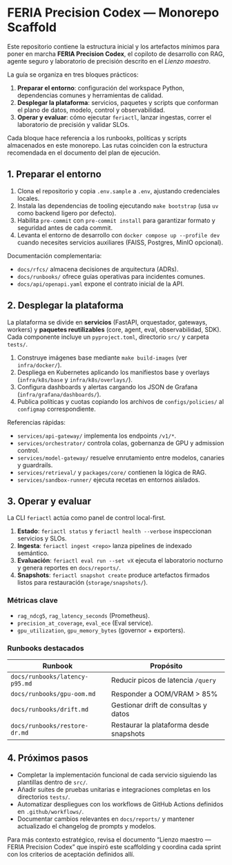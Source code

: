 # FERIA Precision Codex — Monorepo Scaffold

Este repositorio contiene la estructura inicial y los artefactos mínimos para poner en marcha **FERIA Precision Codex**, el copiloto de desarrollo con RAG, agente seguro y laboratorio de precisión descrito en el *Lienzo maestro*.

La guía se organiza en tres bloques prácticos:

1. **Preparar el entorno**: configuración del workspace Python, dependencias comunes y herramientas de calidad.
2. **Desplegar la plataforma**: servicios, paquetes y scripts que conforman el plano de datos, modelo, control y observabilidad.
3. **Operar y evaluar**: cómo ejecutar `feriactl`, lanzar ingestas, correr el laboratorio de precisión y validar SLOs.

Cada bloque hace referencia a los runbooks, políticas y scripts almacenados en este monorepo. Las rutas coinciden con la estructura recomendada en el documento del plan de ejecución.

## 1. Preparar el entorno

1. Clona el repositorio y copia `.env.sample` a `.env`, ajustando credenciales locales.
2. Instala las dependencias de tooling ejecutando `make bootstrap` (usa `uv` como backend ligero por defecto).
3. Habilita `pre-commit` con `pre-commit install` para garantizar formato y seguridad antes de cada commit.
4. Levanta el entorno de desarrollo con `docker compose up --profile dev` cuando necesites servicios auxiliares (FAISS, Postgres, MinIO opcional).

Documentación complementaria:

- `docs/rfcs/` almacena decisiones de arquitectura (ADRs).
- `docs/runbooks/` ofrece guías operativas para incidentes comunes.
- `docs/api/openapi.yaml` expone el contrato inicial de la API.

## 2. Desplegar la plataforma

La plataforma se divide en **servicios** (FastAPI, orquestador, gateways, workers) y **paquetes reutilizables** (core, agent, eval, observabilidad, SDK). Cada componente incluye un `pyproject.toml`, directorio `src/` y carpeta `tests/`.

1. Construye imágenes base mediante `make build-images` (ver `infra/docker/`).
2. Despliega en Kubernetes aplicando los manifiestos base y overlays (`infra/k8s/base` y `infra/k8s/overlays/`).
3. Configura dashboards y alertas cargando los JSON de Grafana (`infra/grafana/dashboards/`).
4. Publica políticas y cuotas copiando los archivos de `configs/policies/` al `configmap` correspondiente.

Referencias rápidas:

- `services/api-gateway/` implementa los endpoints `/v1/*`.
- `services/orchestrator/` controla colas, gobernanza de GPU y admission control.
- `services/model-gateway/` resuelve enrutamiento entre modelos, canaries y guardrails.
- `services/retrieval/` y `packages/core/` contienen la lógica de RAG.
- `services/sandbox-runner/` ejecuta recetas en entornos aislados.

## 3. Operar y evaluar

La CLI `feriactl` actúa como panel de control local-first.

1. **Estado**: `feriactl status` y `feriactl health --verbose` inspeccionan servicios y SLOs.
2. **Ingesta**: `feriactl ingest <repo>` lanza pipelines de indexado semántico.
3. **Evaluación**: `feriactl eval run --set vX` ejecuta el laboratorio nocturno y genera reportes en `docs/reports/`.
4. **Snapshots**: `feriactl snapshot create` produce artefactos firmados listos para restauración (`storage/snapshots/`).

### Métricas clave

- `rag_ndcg5`, `rag_latency_seconds` (Prometheus).
- `precision_at_coverage`, `eval_ece` (Eval service).
- `gpu_utilization`, `gpu_memory_bytes` (governor + exporters).

### Runbooks destacados

| Runbook | Propósito |
| --- | --- |
| `docs/runbooks/latency-p95.md` | Reducir picos de latencia `/query` |
| `docs/runbooks/gpu-oom.md` | Responder a OOM/VRAM > 85% |
| `docs/runbooks/drift.md` | Gestionar drift de consultas y datos |
| `docs/runbooks/restore-dr.md` | Restaurar la plataforma desde snapshots |

## 4. Próximos pasos

- Completar la implementación funcional de cada servicio siguiendo las plantillas dentro de `src/`.
- Añadir suites de pruebas unitarias e integraciones completas en los directorios `tests/`.
- Automatizar despliegues con los workflows de GitHub Actions definidos en `.github/workflows/`.
- Documentar cambios relevantes en `docs/reports/` y mantener actualizado el changelog de prompts y modelos.

Para más contexto estratégico, revisa el documento “Lienzo maestro — FERIA Precision Codex” que inspiró este scaffolding y coordina cada sprint con los criterios de aceptación definidos allí.
